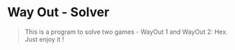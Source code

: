  # Way Out - Solver

> This is a program to solve two games - WayOut 1 and WayOut 2:
Hex. Just enjoy it !
